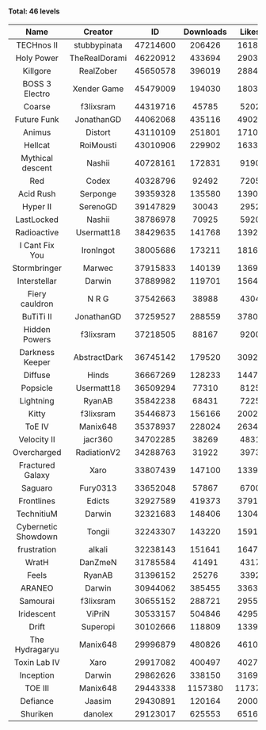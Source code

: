 #### Total: 46 levels

| Name | Creator | ID | Downloads | Likes |
|:---:|:---:|:---:|:---:|:---:|
| TECHnos II | stubbypinata | 47214600 | 206426 | 16182
| Holy Power | TheRealDorami | 46220912 | 433694 | 29037
| Killgore | RealZober | 45650578 | 396019 | 28842
| BOSS 3 Electro | Xender Game | 45479009 | 194030 | 18036
| Coarse | f3lixsram | 44319716 | 45785 | 5202
| Future Funk | JonathanGD | 44062068 | 435116 | 49027
| Animus | Distort | 43110109 | 251801 | 17108
| Hellcat | RoiMousti | 43010906 | 229902 | 16337
| Mythical descent | Nashii | 40728161 | 172831 | 9190
| Red | Codex | 40328796 | 92492 | 7205
| Acid Rush | Serponge | 39359328 | 135580 | 13901
| Hyper II | SerenoGD | 39147829 | 30043 | 2952
| LastLocked | Nashii | 38786978 | 70925 | 5920
| Radioactive | Usermatt18 | 38429635 | 141768 | 13921
| I Cant Fix You | IronIngot | 38005686 | 173211 | 18162
| Stormbringer | Marwec | 37915833 | 140139 | 13692
| Interstellar | Darwin | 37889982 | 119701 | 15648
| Fiery cauldron | N R G | 37542663 | 38988 | 4304
| BuTiTi II | JonathanGD | 37259527 | 288559 | 37801
| Hidden Powers | f3lixsram | 37218505 | 88167 | 9200
| Darkness Keeper | AbstractDark | 36745142 | 179520 | 30921
| Diffuse | Hinds | 36667269 | 128233 | 14471
| Popsicle | Usermatt18 | 36509294 | 77310 | 8125
| Lightning | RyanAB | 35842238 | 68431 | 7225
| Kitty | f3lixsram | 35446873 | 156166 | 20022
| ToE IV  | Manix648 | 35378937 | 228024 | 26341
| Velocity II | jacr360 | 34702285 | 38269 | 4831
| Overcharged | RadiationV2 | 34288763 | 31922 | 3973
| Fractured Galaxy  | Xaro | 33807439 | 147100 | 13398
| Saguaro | Fury0313 | 33652048 | 57867 | 6700
| Frontlines | Edicts | 32927589 | 419373 | 37912
| TechnitiuM | Darwin | 32321683 | 148406 | 13049
| Cybernetic Showdown  | Tongii | 32243307 | 143220 | 15917
| frustration | alkali | 32238143 | 151641 | 16478
| WratH | DanZmeN | 31785584 | 41491 | 4317
| Feels | RyanAB | 31396152 | 25276 | 3392
| ARANEO | Darwin | 30944062 | 385455 | 33638
| Samourai | f3lixsram | 30655152 | 288721 | 29552
| Iridescent | ViPriN | 30533157 | 504846 | 42957
| Drift | Superopi | 30102666 | 118809 | 13390
| The Hydragaryu | Manix648 | 29996879 | 480826 | 46104
| Toxin Lab IV | Xaro | 29917082 | 400497 | 40279
| Inception | Darwin | 29862626 | 338150 | 31695
| TOE III | Manix648 | 29443338 | 1157380 | 117372
| Defiance | Jaasim | 29430891 | 120164 | 20005
| Shuriken | danolex | 29123017 | 625553 | 65169
